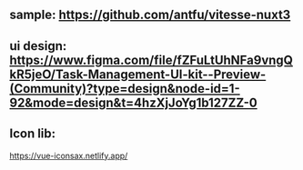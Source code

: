 ## sample: https://github.com/antfu/vitesse-nuxt3

## ui design: https://www.figma.com/file/fZFuLtUhNFa9vngQkR5jeO/Task-Management-UI-kit--Preview-(Community)?type=design&node-id=1-92&mode=design&t=4hzXjJoYg1b127ZZ-0

## Icon lib:

https://vue-iconsax.netlify.app/
